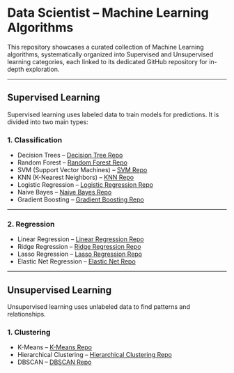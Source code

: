 # Data Scientist – Machine Learning Algorithms

This repository showcases a curated collection of Machine Learning algorithms, systematically organized into Supervised and Unsupervised learning categories, each linked to its dedicated GitHub repository for in-depth exploration.

---

## Supervised Learning
Supervised learning uses labeled data to train models for predictions. It is divided into two main types:

### 1. Classification
- Decision Trees – [Decision Tree Repo](https://github.com/Kesavika-abi/Decision-Tree-Repo)
- Random Forest – [Random Forest Repo](https://github.com/Kesavika-abi/Random-Forest-Repo)
- SVM (Support Vector Machines) – [SVM Repo](https://github.com/Kesavika-abi/SVM-Repo)
- KNN (K-Nearest Neighbors) – [KNN Repo](https://github.com/Kesavika-abi/KNN-Repo)
- Logistic Regression – [Logistic Regression Repo](https://github.com/YourUsername/LogisticRegression)
- Naive Bayes – [Naive Bayes Repo](https://github.com/YourUsername/NaiveBayes)
- Gradient Boosting – [Gradient Boosting Repo](https://github.com/YourUsername/GradientBoosting)

---

### 2. Regression
- Linear Regression – [Linear Regression Repo](https://github.com/YourUsername/LinearRegression)
- Ridge Regression – [Ridge Regression Repo](https://github.com/YourUsername/RidgeRegression)
- Lasso Regression – [Lasso Regression Repo](https://github.com/YourUsername/LassoRegression)
- Elastic Net Regression – [Elastic Net Repo](https://github.com/YourUsername/ElasticNet)

---

## Unsupervised Learning
Unsupervised learning uses unlabeled data to find patterns and relationships.

### 1. Clustering
- K-Means – [K-Means Repo](https://github.com/YourUsername/KMeans)
- Hierarchical Clustering – [Hierarchical Clustering Repo](https://github.com/YourUsername/HierarchicalClustering)
- DBSCAN – [DBSCAN Repo](https://github.com/YourUsername/DBSCAN)
